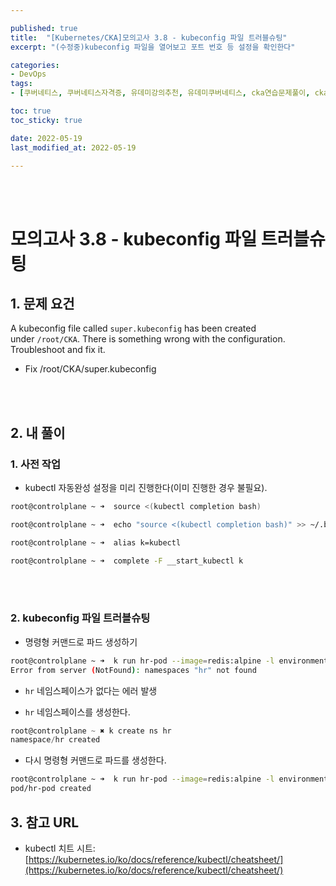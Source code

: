 ```yaml
---

published: true
title:  "[Kubernetes/CKA]모의고사 3.8 - kubeconfig 파일 트러블슈팅"
excerpt: "(수정중)kubeconfig 파일을 열어보고 포트 번호 등 설정을 확인한다"

categories:
- DevOps
tags:
- [쿠버네티스, 쿠버네티스자격증, 유데미강의추천, 유데미쿠버네티스, cka연습문제풀이, cka덤프, cka기출문제, cka, kubernetes, kubernetesnetworking, k8s, DevOpsengineer, 데브옵스, 데브옵스엔지니어]

toc: true
toc_sticky: true

date: 2022-05-19
last_modified_at: 2022-05-19

---
```


<br/><br/>

# 모의고사 3.8 - kubeconfig 파일 트러블슈팅

## 1. 문제 요건

A kubeconfig file called `super.kubeconfig` has been created under `/root/CKA`. There is something wrong with the configuration. Troubleshoot and fix it.

- Fix /root/CKA/super.kubeconfig

<br/><br/>

## 2. 내 풀이

### 1. 사전 작업

- kubectl 자동완성 설정을 미리 진행한다(이미 진행한 경우 불필요).

```bash
root@controlplane ~ ➜  source <(kubectl completion bash)

root@controlplane ~ ➜  echo "source <(kubectl completion bash)" >> ~/.bashrc 

root@controlplane ~ ➜  alias k=kubectl

root@controlplane ~ ➜  complete -F __start_kubectl k
```

<br/><br/>

### 2. kubeconfig 파일 트러블슈팅

- 명령형 커맨드로 파드 생성하기

```bash
root@controlplane ~ ➜  k run hr-pod --image=redis:alpine -l environment=production,tier=frontend -n hr
Error from server (NotFound): namespaces "hr" not found
```

- `hr` 네임스페이스가 없다는 에러 발생

- `hr` 네임스페이스를 생성한다.

```jsx
root@controlplane ~ ✖ k create ns hr
namespace/hr created
```

- 다시 명령형 커맨드로 파드를 생성한다.

```bash
root@controlplane ~ ➜  k run hr-pod --image=redis:alpine -l environment=production,tier=frontend -n hr
pod/hr-pod created
```


## 3. 참고 URL

- kubectl 치트 시트: [https://kubernetes.io/ko/docs/reference/kubectl/cheatsheet/](https://kubernetes.io/ko/docs/reference/kubectl/cheatsheet/)